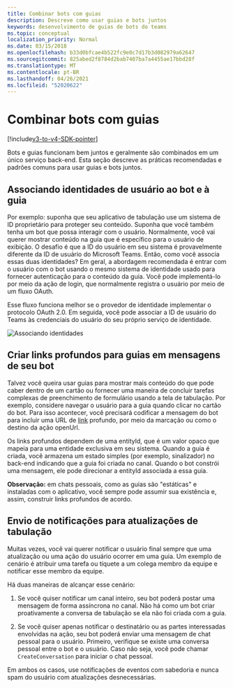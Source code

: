 ```yaml
---
title: Combinar bots com guias
description: Descreve como usar guias e bots juntos
keywords: desenvolvimento de guias de bots do teams
ms.topic: conceptual
localization_priority: Normal
ms.date: 03/15/2018
ms.openlocfilehash: b33d0bfcae4b522fc9e0c7d17b3d082979a62647
ms.sourcegitcommit: 825abed2f8784d2bab7407ba7a4455ae17bbd28f
ms.translationtype: MT
ms.contentlocale: pt-BR
ms.lasthandoff: 04/26/2021
ms.locfileid: "52020622"
---
```

# <a name="combine-bots-with-tabs"></a>Combinar bots com guias

[!include[v3-to-v4-SDK-pointer](~/includes/v3-to-v4-pointer-bots.md)]

Bots e guias funcionam bem juntos e geralmente são combinados em um único serviço back-end. Esta seção descreve as práticas recomendadas e padrões comuns para usar guias e bots juntos.

## <a name="associating-user-identities-across-bot-and-tab"></a>Associando identidades de usuário ao bot e à guia

Por exemplo: suponha que seu aplicativo de tabulação use um sistema de ID proprietário para proteger seu conteúdo. Suponha que você também tenha um bot que possa interagir com o usuário. Normalmente, você vai querer mostrar conteúdo na guia que é específico para o usuário de exibição. O desafio é que a ID do usuário em seu sistema é provavelmente diferente da ID de usuário do Microsoft Teams. Então, como você associa essas duas identidades?
Em geral, a abordagem recomendada é entrar com o usuário com o bot usando o mesmo sistema de identidade usado para fornecer autenticação para o conteúdo da guia. Você pode implementá-lo por meio da ação de login, que normalmente registra o usuário por meio de um fluxo OAuth.

Esse fluxo funciona melhor se o provedor de identidade implementar o protocolo OAuth 2.0. Em seguida, você pode associar a ID de usuário do Teams às credenciais do usuário do seu próprio serviço de identidade.

   ![Associando identidades](~/assets/images/bots/associating_contexts.png)

## <a name="constructing-deep-links-to-tabs-in-messages-from-your-bot"></a>Criar links profundos para guias em mensagens de seu bot

Talvez você queira usar guias para mostrar mais conteúdo do que pode caber dentro de um cartão ou fornecer uma maneira de concluir tarefas complexas de preenchimento de formulário usando a tela de tabulação. Por exemplo, considere navegar o usuário para a guia quando clicar no cartão do bot. Para isso acontecer, você precisará codificar a mensagem do bot para incluir uma URL de [link](~/concepts/build-and-test/deep-links.md) profundo, por meio da marcação ou como o destino da ação openUrl.

Os links profundos dependem de uma entityId, que é um valor opaco que mapeia para uma entidade exclusiva em seu sistema. Quando a guia é criada, você armazena um estado simples (por exemplo, sinalizador) no back-end indicando que a guia foi criada no canal. Quando o bot constrói uma mensagem, ele pode direcionar a entityId associada a essa guia.

**Observação:** em chats pessoais, como as guias são "estáticas" e instaladas com o aplicativo, você sempre pode assumir sua existência e, assim, construir links profundos de acordo.

## <a name="sending-notifications-for-tab-updates"></a>Envio de notificações para atualizações de tabulação

Muitas vezes, você vai querer notificar o usuário final sempre que uma atualização ou uma ação do usuário ocorrer em uma guia. Um exemplo de cenário é atribuir uma tarefa ou tíquete a um colega membro da equipe e notificar esse membro da equipe.

Há duas maneiras de alcançar esse cenário:

1. Se você quiser notificar um canal inteiro, seu bot poderá postar uma mensagem de forma assíncrona no canal. Não há como um bot criar proativamente a conversa de tabulação se ela não foi criada com a guia.

2. Se você quiser apenas notificar o destinatário ou as partes interessadas envolvidas na ação, seu bot poderá enviar uma mensagem de chat pessoal para o usuário. Primeiro, verifique se existe uma conversa pessoal entre o bot e o usuário. Caso não seja, você pode chamar `CreateConversation` para iniciar o chat pessoal.

Em ambos os casos, use notificações de eventos com sabedoria e nunca spam do usuário com atualizações desnecessárias.
